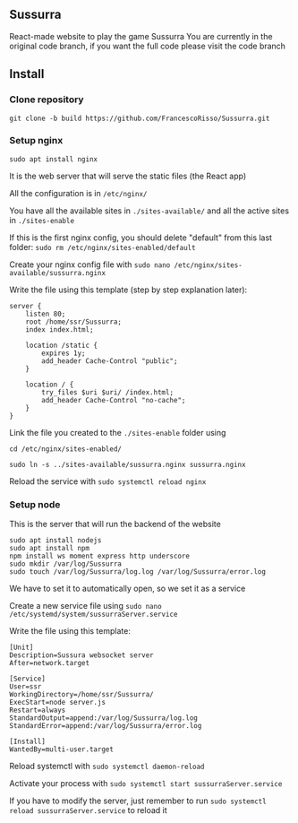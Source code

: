 ## Sussurra
React-made website to play the game Sussurra
You are currently in the original code branch, if you want the full code please visit the code branch

## Install
### Clone repository
`git clone -b build https://github.com/FrancescoRisso/Sussurra.git`

### Setup nginx
`sudo apt install nginx`

It is the web server that will serve the static files (the React app)

All the configuration is in `/etc/nginx/`

You have all the available sites in `./sites-available/` and all the active sites in `./sites-enable`

If this is the first nginx config, you should delete "default" from this last folder: `sudo rm /etc/nginx/sites-enabled/default`

Create your nginx config file with `sudo nano /etc/nginx/sites-available/sussurra.nginx`

Write the file using this template (step by step explanation later):
```
server {
	listen 80;
	root /home/ssr/Sussurra;
	index index.html;
	
	location /static {
		expires 1y;
		add_header Cache-Control "public";
	}
	
	location / {
		try_files $uri $uri/ /index.html;
		add_header Cache-Control "no-cache";
	}
}
```
Link the file you created to the `./sites-enable` folder using

`cd /etc/nginx/sites-enabled/`

`sudo ln -s ../sites-available/sussurra.nginx sussurra.nginx`

Reload the service with `sudo systemctl reload nginx`


### Setup node
This is the server that will run the backend of the website

```
sudo apt install nodejs
sudo apt install npm
npm install ws moment express http underscore
sudo mkdir /var/log/Sussurra
sudo touch /var/log/Sussurra/log.log /var/log/Sussurra/error.log
```

We have to set it to automatically open, so we set it as a service

Create a new service file using  `sudo nano /etc/systemd/system/sussurraServer.service`

Write the file using this template:
```
[Unit]
Description=Sussura websocket server
After=network.target

[Service]
User=ssr
WorkingDirectory=/home/ssr/Sussurra/
ExecStart=node server.js 
Restart=always
StandardOutput=append:/var/log/Sussurra/log.log
StandardError=append:/var/log/Sussurra/error.log

[Install]
WantedBy=multi-user.target
```
Reload systemctl with `sudo systemctl daemon-reload`

Activate your process with `sudo systemctl start sussurraServer.service`

If you have to modify the server, just remember to run `sudo systemctl reload sussurraServer.service` to reload it
